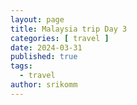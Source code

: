 ```yaml
---
layout: page
title: Malaysia trip Day 3
categories: [ travel ]
date: 2024-03-31
published: true
tags:
  - travel
author: srikomm
---
```



